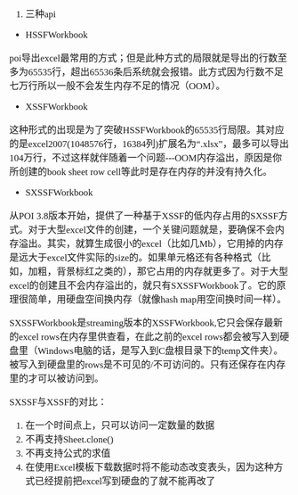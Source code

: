 <span  style="font-family: Simsun,serif; font-size: 17px; ">

1. 三种api

- HSSFWorkbook

poi导出excel最常用的方式；但是此种方式的局限就是导出的行数至多为65535行，超出65536条后系统就会报错。此方式因为行数不足七万行所以一般不会发生内存不足的情况（OOM）。

- XSSFWorkbook

这种形式的出现是为了突破HSSFWorkbook的65535行局限。其对应的是excel2007(1048576行，16384列)扩展名为“.xlsx”，最多可以导出104万行，不过这样就伴随着一个问题---OOM内存溢出，原因是你所创建的book sheet row cell等此时是存在内存的并没有持久化。

- SXSSFWorkbook

从POI 3.8版本开始，提供了一种基于XSSF的低内存占用的SXSSF方式。对于大型excel文件的创建，一个关键问题就是，要确保不会内存溢出。其实，就算生成很小的excel（比如几Mb），它用掉的内存是远大于excel文件实际的size的。如果单元格还有各种格式（比如，加粗，背景标红之类的），那它占用的内存就更多了。对于大型excel的创建且不会内存溢出的，就只有SXSSFWorkbook了。它的原理很简单，用硬盘空间换内存（就像hash map用空间换时间一样）。

SXSSFWorkbook是streaming版本的XSSFWorkbook,它只会保存最新的excel rows在内存里供查看，在此之前的excel rows都会被写入到硬盘里（Windows电脑的话，是写入到C盘根目录下的temp文件夹）。被写入到硬盘里的rows是不可见的/不可访问的。只有还保存在内存里的才可以被访问到。

SXSSF与XSSF的对比：

1. 在一个时间点上，只可以访问一定数量的数据
2. 不再支持Sheet.clone()
3. 不再支持公式的求值
4. 在使用Excel模板下载数据时将不能动态改变表头，因为这种方式已经提前把excel写到硬盘的了就不能再改了

</span>